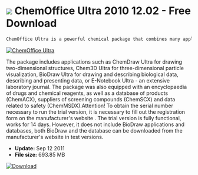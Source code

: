 # ![](https://cdn.softexe.net/static/icon/win.gif) ChemOffice Ultra 2010 12.02 - Free Download

```sh
ChemOffice Ultra is a powerful chemical package that combines many applications creating a fully versatile set, both supporting research, education as well as enabling visualization and presentations.
```
[![ChemOffice Ultra](https:https://tse1.mm.bing.net/th?id=OIP.THRz686hmR5fj6CsxisJawHaJo&pid=Api)](https://softexe.net/win/education-science/chemistry/chemoffice-ultra:pcdca.html)

The package includes applications such as ChemDraw Ultra for drawing two-dimensional structures, Chem3D Ultra for three-dimensional particle visualization, BioDraw Ultra for drawing and describing biological data, describing and presenting data, or E-Notebook Ultra - an extensive laboratory journal. The package was also equipped with an encyclopaedia of drugs and chemical reagents, as well as a database of products (ChemACX), suppliers of screening compounds (ChemSCX) and data related to safety (ChemMSDX).Attention!
 To obtain the serial number necessary to run the trial version, it is necessary to fill out the registration form on
  the manufacturer's website .
 The trial version is fully functional, works for 14 days. However, it does not include BioDraw applications and databases, both BioDraw and the database can be downloaded from the manufacturer's website in test versions.


- **Update:** Sep 12 2011
- **File size:** 693.85 MB

[![Download](https://cdn.softexe.net/static/img/download.png)](https://softexe.net/win/education-science/chemistry/chemoffice-ultra:pcdca.html)

